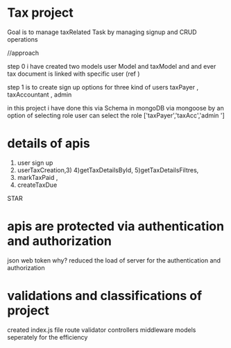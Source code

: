 # Tax project


Goal is to manage taxRelated Task 
by managing signup and CRUD operations 

//approach 


step 0 
i have created two models user Model and taxModel and 
and ever tax document is linked with  specific user (ref )  

step 1 is to create sign up options for three kind of  users 
taxPayer , taxAccountant  , admin 

 in this project i have done this via Schema in mongoDB via mongoose  by an option of selecting role 
 user can select the role  ['taxPayer','taxAcc','admin ']

 
# details of apis

1) user sign up 
2) userTaxCreation,3)
4)getTaxDetailsById,
5)getTaxDetailsFiltres,
6) markTaxPaid ,
7) createTaxDue



STAR 


# apis are protected via authentication and authorization 
 json web token 
 why? 
 reduced the load of server for the authentication and authorization 
 



# validations and classifications of project 

created index.js file 
route 
validator 
controllers 
middleware 
models  seperately  for the efficiency 

